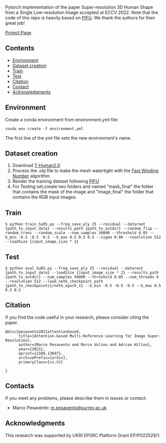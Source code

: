 Pytorch implementation of the paper Super-resolution 3D Human Shape from a Single Low-resolution Image accepted at ECCV 2022.
Note that the code of this repo is heavily based on [PIFU](https://shunsukesaito.github.io/PIFu/). We thank the authors for their great job!

[Project Page](https://marcopesavento.github.io/SuRS/)

## Contents
- [Environment](#Environment)
- [Dataset creation](#datasets)
- [Train](#train)
- [Test](#test)
- [Citation](#citation)
- [Contact](#contact)
- [Acknowledgments](#acknowledgments)

## Environment
Create a conda environment from environment.yml file:
```shell
conda env create -f environment.yml
```
The first line of the yml file sets the new environment's name.


## Dataset creation

1. Download [T-Human2.0](https://github.com/ytrock/THuman2.0-Dataset) 
2. Process the .obj file to make the mesh watertight with the [Fast Winding Number](https://www.dgp.toronto.edu/projects/fast-winding-numbers/) algorithm
3. Render the training dataset following [PIFU](https://shunsukesaito.github.io/PIFu/)
4. For Testing set,create two folders and named "mask_final" the folder that contains the mask of the image and "image_final" the folder that contains the RGB input images.

## Train

```shell 
$ python train_SuRS.py --freq_save_ply 25 --residual --dataroot {path_to_input_data} --results_path {path_to_outdir} --random_flip --random_trans --random_scale --num_samples 50000 --threshold 0.05 --b_min -0.5 -0.5 -0.5 --b_max 0.5 0.5 0.5 --sigma 0.06 --resolution 512 --loadSize {input_image_size * 2} 
```

## Test
```shell
$ python eval_SuRS.py --freq_save_ply 25 --residual --dataroot {path_to_input_data} --loadSize {input_image_size * 2} --results_path   {path_to_outdir} --num_samples 50000 --threshold 0.05 --num_threads 6 --resolution 512 --load_netG_checkpoint_path {path_to_checkpoints}/netG_epoch_12 --b_min -0.5 -0.5 -0.5 --b_max 0.5 0.5 0.5
```

## Citation
If you find the code useful in your research, please consider citing the paper.

```
@misc{pesavento2021attentionbased,
      title={Attention-based Multi-Reference Learning for Image Super-Resolution}, 
      author={Marco Pesavento and Marco Volino and Adrian Hilton},
      year={2021},
      eprint={2108.13697},
      archivePrefix={arXiv},
      primaryClass={cs.CV}

}
```
## Contacts

If you meet any problems, please describe them in issues or contact:

* Marco Pesavento: m.pesavento@surrey.ac.uk

## Acknowledgments

This research was supported by UKRI EPSRC Platform Grant EP/P022529/1.

